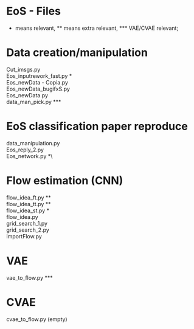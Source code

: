 # EoS - Files
* means relevant, ** means extra relevant, *** VAE/CVAE relevant;

# Data creation/manipulation
Cut_imsgs.py\
Eos_inputrework_fast.py *\
Eos_newData - Copia.py\
Eos_newData_bugifxS.py\
Eos_newData.py\
data_man_pick.py ***

# EoS classification paper reproduce
data_manipulation.py\
Eos_reply_2.py\
Eos_network.py *\

# Flow estimation (CNN)
flow_idea_ft.py **\
flow_idea_tt.py **\
flow_idea_st.py *\
flow_idea.py\
grid_search_1.py\
grid_search_2.py\
importFlow.py

# VAE
vae_to_flow.py ***

# CVAE
cvae_to_flow.py (empty)
